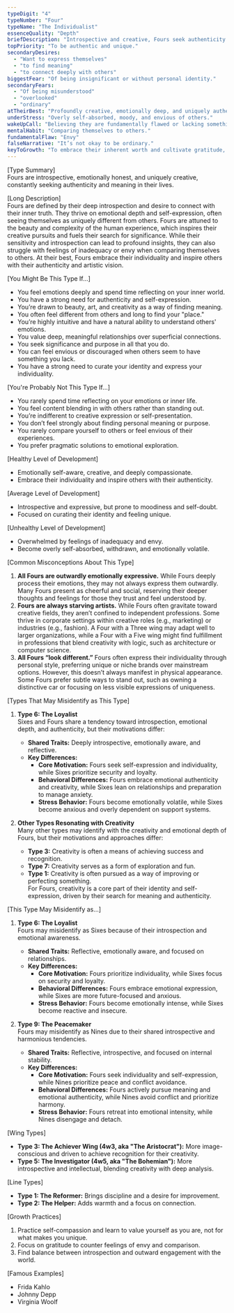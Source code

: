```yaml
---
typeDigit: "4"
typeNumber: "Four"
typeName: "The Individualist"
essenceQuality: "Depth"
briefDescription: "Introspective and creative, Fours seek authenticity and meaning in their lives."
topPriority: "To be authentic and unique."
secondaryDesires:
  - "Want to express themselves"
  - "to find meaning"
  - "to connect deeply with others"
biggestFear: "Of being insignificant or without personal identity."
secondaryFears:
  - "Of being misunderstood"
  - "overlooked"
  - "ordinary"
atTheirBest: "Profoundly creative, emotionally deep, and uniquely authentic."
underStress: "Overly self-absorbed, moody, and envious of others."
wakeUpCall: "Believing they are fundamentally flawed or lacking something others have."
mentalHabit: "Comparing themselves to others."
fundamentalFlaw: "Envy"
falseNarrative: "It’s not okay to be ordinary."
keyToGrowth: "To embrace their inherent worth and cultivate gratitude, finding beauty in both themselves and the world around them."
---
```


[Type Summary]  
Fours are introspective, emotionally honest, and uniquely creative, constantly seeking authenticity and meaning in their lives.

[Long Description]  
Fours are defined by their deep introspection and desire to connect with their inner truth. They thrive on emotional depth and self-expression, often seeing themselves as uniquely different from others. Fours are attuned to the beauty and complexity of the human experience, which inspires their creative pursuits and fuels their search for significance. While their sensitivity and introspection can lead to profound insights, they can also struggle with feelings of inadequacy or envy when comparing themselves to others. At their best, Fours embrace their individuality and inspire others with their authenticity and artistic vision.

[You Might Be This Type If...]  
- You feel emotions deeply and spend time reflecting on your inner world.  
- You have a strong need for authenticity and self-expression.  
- You’re drawn to beauty, art, and creativity as a way of finding meaning.  
- You often feel different from others and long to find your "place."  
- You’re highly intuitive and have a natural ability to understand others' emotions.  
- You value deep, meaningful relationships over superficial connections.  
- You seek significance and purpose in all that you do.  
- You can feel envious or discouraged when others seem to have something you lack.  
- You have a strong need to curate your identity and express your individuality.  

[You're Probably Not This Type If...]  
- You rarely spend time reflecting on your emotions or inner life.  
- You feel content blending in with others rather than standing out.  
- You’re indifferent to creative expression or self-presentation.  
- You don’t feel strongly about finding personal meaning or purpose.  
- You rarely compare yourself to others or feel envious of their experiences.  
- You prefer pragmatic solutions to emotional exploration.  

[Healthy Level of Development]  
- Emotionally self-aware, creative, and deeply compassionate.  
- Embrace their individuality and inspire others with their authenticity.  

[Average Level of Development]  
- Introspective and expressive, but prone to moodiness and self-doubt.  
- Focused on curating their identity and feeling unique.  

[Unhealthy Level of Development]  
- Overwhelmed by feelings of inadequacy and envy.  
- Become overly self-absorbed, withdrawn, and emotionally volatile.  

[Common Misconceptions About This Type]  
1. **All Fours are outwardly emotionally expressive.** While Fours deeply process their emotions, they may not always express them outwardly. Many Fours present as cheerful and social, reserving their deeper thoughts and feelings for those they trust and feel understood by.  
2. **Fours are always starving artists.** While Fours often gravitate toward creative fields, they aren’t confined to independent professions. Some thrive in corporate settings within creative roles (e.g., marketing) or industries (e.g., fashion). A Four with a Three wing may adapt well to larger organizations, while a Four with a Five wing might find fulfillment in professions that blend creativity with logic, such as architecture or computer science.  
3. **All Fours “look different.”** Fours often express their individuality through personal style, preferring unique or niche brands over mainstream options. However, this doesn’t always manifest in physical appearance. Some Fours prefer subtle ways to stand out, such as owning a distinctive car or focusing on less visible expressions of uniqueness.  

[Types That May Misidentify as This Type]  
1. **Type 6: The Loyalist**  
   Sixes and Fours share a tendency toward introspection, emotional depth, and authenticity, but their motivations differ:  
   - **Shared Traits:** Deeply introspective, emotionally aware, and reflective.  
   - **Key Differences:**  
     - **Core Motivation:** Fours seek self-expression and individuality, while Sixes prioritize security and loyalty.  
     - **Behavioral Differences:** Fours embrace emotional authenticity and creativity, while Sixes lean on relationships and preparation to manage anxiety.  
     - **Stress Behavior:** Fours become emotionally volatile, while Sixes become anxious and overly dependent on support systems.  

2. **Other Types Resonating with Creativity**  
   Many other types may identify with the creativity and emotional depth of Fours, but their motivations and approaches differ:  
   - **Type 3:** Creativity is often a means of achieving success and recognition.  
   - **Type 7:** Creativity serves as a form of exploration and fun.  
   - **Type 1:** Creativity is often pursued as a way of improving or perfecting something.  
   For Fours, creativity is a core part of their identity and self-expression, driven by their search for meaning and authenticity.  

[This Type May Misidentify as...]  
1. **Type 6: The Loyalist**  
   Fours may misidentify as Sixes because of their introspection and emotional awareness.  
   - **Shared Traits:** Reflective, emotionally aware, and focused on relationships.  
   - **Key Differences:**  
     - **Core Motivation:** Fours prioritize individuality, while Sixes focus on security and loyalty.  
     - **Behavioral Differences:** Fours embrace emotional expression, while Sixes are more future-focused and anxious.  
     - **Stress Behavior:** Fours become emotionally intense, while Sixes become reactive and insecure.  

2. **Type 9: The Peacemaker**  
   Fours may misidentify as Nines due to their shared introspective and harmonious tendencies.  
   - **Shared Traits:** Reflective, introspective, and focused on internal stability.  
   - **Key Differences:**  
     - **Core Motivation:** Fours seek individuality and self-expression, while Nines prioritize peace and conflict avoidance.  
     - **Behavioral Differences:** Fours actively pursue meaning and emotional authenticity, while Nines avoid conflict and prioritize harmony.  
     - **Stress Behavior:** Fours retreat into emotional intensity, while Nines disengage and detach.  

[Wing Types]  
- **Type 3: The Achiever Wing (4w3, aka "The Aristocrat"):** More image-conscious and driven to achieve recognition for their creativity.  
- **Type 5: The Investigator (4w5, aka "The Bohemian"):** More introspective and intellectual, blending creativity with deep analysis.  

[Line Types]  
- **Type 1: The Reformer:** Brings discipline and a desire for improvement.  
- **Type 2: The Helper:** Adds warmth and a focus on connection.  

[Growth Practices]  
1. Practice self-compassion and learn to value yourself as you are, not for what makes you unique.  
2. Focus on gratitude to counter feelings of envy and comparison.  
3. Find balance between introspection and outward engagement with the world.  

[Famous Examples]  
- Frida Kahlo  
- Johnny Depp  
- Virginia Woolf  